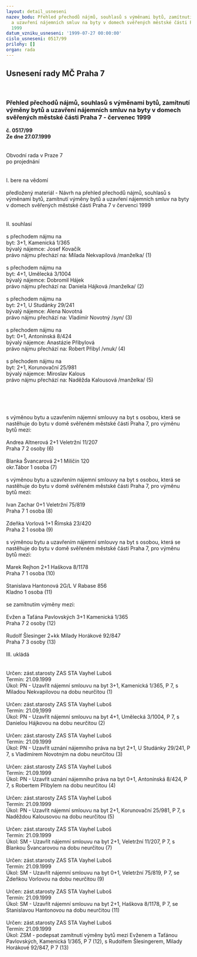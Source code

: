 ```yaml
---
layout: detail_usneseni
nazev_bodu: Přehled přechodů nájmů, souhlasů s výměnami bytů, zamítnutí výměny bytů
  a uzavření nájemních smluv na byty v domech svěřených městské části Praha 7 - červenec
  1999
datum_vzniku_usneseni: '1999-07-27 00:00:00'
cislo_usneseni: 0517/99
prilohy: []
organ: rada
---
```

<div id="ucUsn_pList" class="usn">
	<span><h2>Usnesení rady MČ Praha 7 </h2>
<br></span><div class="standBody">
<span><h3>Přehled přechodů nájmů, souhlasů s výměnami bytů, zamítnutí výměny bytů a uzavření nájemních smluv na byty v domech svěřených městské části Praha 7 - červenec 1999</h3></span><div class="center">
		<strong>č. 0517/99</strong><br>
	</div>
<div class="center">
		<strong>Ze dne 27.07.1999</strong><br><br>
	</div>
<br>Obvodní rada v Praze 7<br>po projednání<br><br><br>I.	bere na vědomí<br><br> předložený materiál - Návrh na přehled přechodů nájmů, souhlasů s výměnami bytů, zamítnutí výměny bytů a uzavření nájemních smluv na byty v domech svěřených městské části Praha 7 v červenci 1999<br><br><br>II.	souhlasí <br><br>s přechodem nájmu na <br>byt: 3+1, Kamenická  1/365<br>bývalý nájemce: Josef Kovačík<br>právo nájmu přechází na: Milada Nekvapilová   /manželka/   (1)<br><br>s přechodem nájmu na <br>byt: 4+1, Umělecká 3/1004<br>bývalý nájemce: Dobromil Hájek<br>právo nájmu přechází na: Daniela Hájková   /manželka/  (2)<br><br>s přechodem nájmu na <br>byt: 2+1, U Studánky  29/241<br>bývalý nájemce: Alena Novotná<br>právo nájmu přechází na: Vladimír Novotný   /syn/  (3)<br><br>s přechodem nájmu na <br>byt: 0+1, Antonínská  8/424<br>bývalý nájemce: Anastázie Přibylová<br>právo nájmu přechází na: Robert Přibyl   /vnuk/  (4) <br><br>s přechodem nájmu na <br>byt: 2+1, Korunovační  25/981<br>bývalý nájemce: Miroslav Kalous     <br>právo nájmu přechází na: Naděžda Kalousová  /manželka/   (5)<br><br><br><br><br><br>s výměnou bytu a uzavřením nájemní smlouvy na byt s osobou, která se nastěhuje do bytu v domě svěřeném městské části Praha 7, pro výměnu bytů mezi:<br><br>Andrea Altnerová                            2+1    Veletržní 11/207<br>                                                                    Praha  7                                         2 osoby   (6)<br><br>Blanka Švancarová                          2+1    Miličín 120<br>                                                                    okr.Tábor                                       1 osoba   (7)<br><br>s výměnou bytu a uzavřením nájemní smlouvy na byt s osobou, která se nastěhuje do bytu v domě svěřeném městské části Praha 7, pro výměnu bytů mezi:<br><br>Ivan Zachar                                      0+1    Veletržní 75/819<br>                                                                    Praha  7                                         1 osoba   (8)<br><br>Zdeňka Vorlová                                1+1    Římská  23/420<br>                                                                    Praha  2                                          1 osoba  (9)<br><br>s výměnou bytu a uzavřením nájemní smlouvy na byt s osobou, která se nastěhuje do bytu v domě svěřeném městské části Praha 7, pro výměnu bytů mezi:<br><br>Marek Rejhon                                   2+1    Haškova  8/1178<br>                                                                    Praha  7                                         1 osoba  (10)<br><br>Stanislava Hantonová                      2G/L  V Rabase  856   <br>                                                                    Kladno                                           1 osoba  (11)<br><br>se zamítnutím výměny mezi: <br><br>Evžen a Taťána Pavlovských            3+1   Kamenická  1/365<br>                                                                    Praha  7                                           2 osoby   (12)<br><br>Rudolf Šlesinger                              2+kk   Milady Horákové 92/847<br>                                                                     Praha  7                                           3 osoby   (13)<br><br>III.	ukládá <br><br><br> Určen:	zást.starosty	ZAS STA Vayhel Luboš<br>Termín: 21.09.1999<br>Úkol:	PN - Uzavřít nájemní smlouvu na byt 3+1, Kamenická  1/365, P 7, s Miladou Nekvapilovou na dobu neurčitou  (1)<br> <br> Určen:	zást.starosty	ZAS STA Vayhel Luboš<br>Termín: 21.09,1999<br>Úkol:	PN - Uzavřít nájemní smlouvu na byt 4+1, Umělecká 3/1004, P 7, s Danielou Hájkovou na dobu neurčitou   (2)<br> <br> Určen:	zást.starosty	ZAS STA Vayhel Luboš<br>Termín: 21.09.1999<br>Úkol:	PN - Uzavřít uznání nájemního práva na byt 2+1, U Studánky 29/241, P 7, s Vladimírem Novotným na dobu neurčitou  (3)<br> <br> Určen:	zást.starosty	ZAS STA Vayhel Luboš<br>Termín: 21.09.1999<br>Úkol:	PN - Uzavřít uznání nájemního práva na byt 0+1, Antonínská 8/424, P 7, s Robertem Přibylem na dobu neurčitou  (4)<br> <br> Určen:	zást.starosty	ZAS STA Vayhel Luboš<br>Termín: 21.09.1999<br>Úkol:	PN - Uzavřít nájemní smlouvu na byt 2+1, Korunovační 25/981, P 7, s Naděždou Kalousovou na dobu neurčitou  (5)<br> <br> Určen:	zást.starosty	ZAS STA Vayhel Luboš<br>Termín: 21.09.1999<br>Úkol:	SM - Uzavřít nájemní smlouvu na byt 2+1, Veletržní 11/207, P 7, s Blankou Švancarovou na dobu neurčitou  (7)<br> <br> Určen:	zást.starosty	ZAS STA Vayhel Luboš<br>Termín: 21.09.1999<br>Úkol:	SM - Uzavřít nájemní smlouvu na byt 0+1, Veletržní 75/819, P 7, se Zdeňkou Vorlovou na dobu neurčitou  (9)<br> <br> Určen:	zást.starosty	ZAS STA Vayhel Luboš<br>Termín: 21.09.1999<br>Úkol:	SM - Uzavřít nájemní smlouvu na byt 2+1, Haškova 8/1178, P 7, se Stanislavou Hantonovou na dobu neurčitou  (11)<br> <br> Určen:	zást.starosty	ZAS STA Vayhel Luboš<br>Termín: 21.09.1999<br>Úkol:	ZSM - podepsat zamítnutí výměny bytů mezi Evženem a Taťánou Pavlovských, Kamenická 1/365, P 7  (12),  s Rudolfem Šlesingerem, Milady Horákové 92/847, P 7  (13)<br>
</div>
</div>